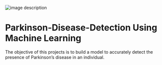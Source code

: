 ![image description]([C:\Users\charl\OneDrive\Desktop\DATA\parkinson_disease_brain.Jpg](https://i0.wp.com/post.medicalnewstoday.com/wp-content/uploads/sites/3/2021/05/GettyImages-685870788_header-1024x575.jpg?w=1155&h=1528))
# Parkinson-Disease-Detection Using Machine Learning
The objective of this projects is to build a model to accurately detect the presence of Parkinson’s disease in an individual.
